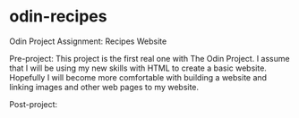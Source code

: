 # odin-recipes
Odin Project Assignment: Recipes Website


Pre-project: This project is the first real one with The Odin Project. I assume that I will be using my new skills with HTML to create a basic website. Hopefully I will become more comfortable with building a website and linking images and other web pages to my website.

Post-project: